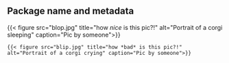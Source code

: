 ## Package name and metadata

{{< figure src="blop.jpg" title="how *nice* is this pic?!" alt="Portrait of a corgi sleeping" caption="Pic by someone">}}

```{="html"}
{{< figure src="blip.jpg" title="how *bad* is this pic?!" alt="Portrait of a corgi crying" caption="Pic by someone">}}
```
